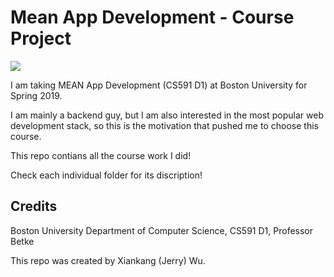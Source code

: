 # Mean App Development - Course Project

<img src='https://miro.medium.com/max/894/1*v84SSlQ2jWixnSWvM1JLIQ.jpeg'></img>

I am taking MEAN App Development (CS591 D1) at Boston University for Spring 2019.

I am mainly a backend guy, but I am also interested in the most popular web development stack, so this is the motivation that pushed me to choose this course.

This repo contians all the course work I did! 

Check each individual folder for its discription!

## Credits

Boston University Department of Computer Science, CS591 D1, Professor Betke

This repo was created by Xiankang (Jerry) Wu. 